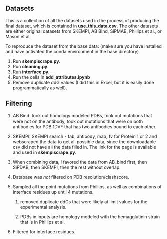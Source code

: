 ## Datasets

This is a collection of all the datasets used in the process of producing the final dataset, which is contained in **use_this_data.csv**. The other datasets are either original datasets from SKEMPI, AB Bind, SiPMAB, Phillips et al., or Mason et al. 

To reproduce the dataset from the base data: 
(make sure you have installed and have activated the conda environment in the base directory)
1. Run **skempiscrape.py**.
2. Run **cleaning.py**.
3. Run **interface.py**.
4. Run the cells in **add_attributes.ipynb**
5. Remove duplicate ddG values (I did this in Excel, but it is easily done programmatically as well).

## Filtering

1. AB Bind: took out homology modeled PDBs, took out mutations that were not on the antibody, took out mutations that were on both antibodies for PDB 1DVF that has two antibodies bound to each other.
	
2. SKEMPI: SKEMPI search - fab, antibody, mab, fv for Protein 1 or 2 and webscraped the data to get all possible data, since the downloadable csv did not have all the data filled in. The link for the page is available and used in **skempiscrape.py**.
	
3. When combining data, I favored the data from AB_bind first, then SiPDAB, then SKEMPI, then the rest without overlap.
	
4. Database was *not* filtered on PDB resolution/clashscore.

5. Sampled all the point mutations from Phillips, as well as combinations of interface residues up until 4 mutations.
		
	1. removed duplicate ddGs that were likely at limit values for the experimental analysis.
	
	2. PDBs in inputs are homology modeled with the hemagglutinin strain that is in Phillips et al.
	
6. Filtered for interface residues.
